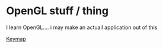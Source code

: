 # OpenGL stuff / thing
I learn OpenGL.... i may make an actuall application out of this

[Keymap](KEYMAP.md)
